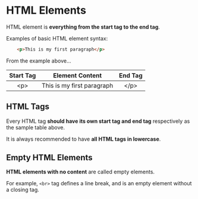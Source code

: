 # HTML Elements

HTML element is **everything from the start tag to the end tag**.

Examples of basic HTML element syntax:

```html
    <p>This is my first paragraph</p>
```

From the example above...

| Start Tag | Element Content | End Tag |
|:---:|:---:|:---:|
| \<p\> | This is my first paragraph | \</p\>|

## HTML Tags

Every HTML tag **should have its own start tag and end tag** respectively as the sample table above.

It is always recommended to have **all HTML tags in lowercase**.

## Empty HTML Elements

**HTML elements with no content** are called empty elements.

For example, `<br>` tag defines a line break, and is an empty element without a closing tag.